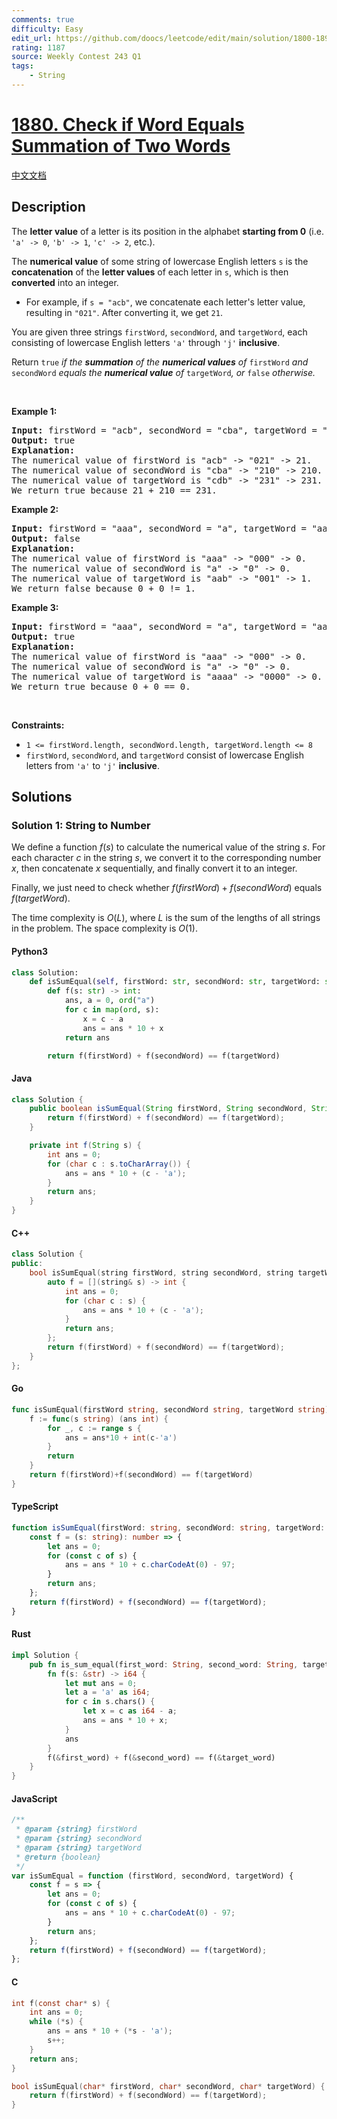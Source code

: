 ```yaml
---
comments: true
difficulty: Easy
edit_url: https://github.com/doocs/leetcode/edit/main/solution/1800-1899/1880.Check%20if%20Word%20Equals%20Summation%20of%20Two%20Words/README_EN.md
rating: 1187
source: Weekly Contest 243 Q1
tags:
    - String
---
```


<!-- problem:start -->

# [1880. Check if Word Equals Summation of Two Words](https://leetcode.com/problems/check-if-word-equals-summation-of-two-words)

[中文文档](/solution/1800-1899/1880.Check%20if%20Word%20Equals%20Summation%20of%20Two%20Words/README.md)

## Description

<!-- description:start -->

<p>The <strong>letter value</strong> of a letter is its position in the alphabet <strong>starting from 0</strong> (i.e. <code>&#39;a&#39; -&gt; 0</code>, <code>&#39;b&#39; -&gt; 1</code>, <code>&#39;c&#39; -&gt; 2</code>, etc.).</p>

<p>The <strong>numerical value</strong> of some string of lowercase English letters <code>s</code> is the <strong>concatenation</strong> of the <strong>letter values</strong> of each letter in <code>s</code>, which is then <strong>converted</strong> into an integer.</p>

<ul>
	<li>For example, if <code>s = &quot;acb&quot;</code>, we concatenate each letter&#39;s letter value, resulting in <code>&quot;021&quot;</code>. After converting it, we get <code>21</code>.</li>
</ul>

<p>You are given three strings <code>firstWord</code>, <code>secondWord</code>, and <code>targetWord</code>, each consisting of lowercase English letters <code>&#39;a&#39;</code> through <code>&#39;j&#39;</code> <strong>inclusive</strong>.</p>

<p>Return <code>true</code> <em>if the <strong>summation</strong> of the <strong>numerical values</strong> of </em><code>firstWord</code><em> and </em><code>secondWord</code><em> equals the <strong>numerical value</strong> of </em><code>targetWord</code><em>, or </em><code>false</code><em> otherwise.</em></p>

<p>&nbsp;</p>
<p><strong class="example">Example 1:</strong></p>

<pre>
<strong>Input:</strong> firstWord = &quot;acb&quot;, secondWord = &quot;cba&quot;, targetWord = &quot;cdb&quot;
<strong>Output:</strong> true
<strong>Explanation:</strong>
The numerical value of firstWord is &quot;acb&quot; -&gt; &quot;021&quot; -&gt; 21.
The numerical value of secondWord is &quot;cba&quot; -&gt; &quot;210&quot; -&gt; 210.
The numerical value of targetWord is &quot;cdb&quot; -&gt; &quot;231&quot; -&gt; 231.
We return true because 21 + 210 == 231.
</pre>

<p><strong class="example">Example 2:</strong></p>

<pre>
<strong>Input:</strong> firstWord = &quot;aaa&quot;, secondWord = &quot;a&quot;, targetWord = &quot;aab&quot;
<strong>Output:</strong> false
<strong>Explanation:</strong> 
The numerical value of firstWord is &quot;aaa&quot; -&gt; &quot;000&quot; -&gt; 0.
The numerical value of secondWord is &quot;a&quot; -&gt; &quot;0&quot; -&gt; 0.
The numerical value of targetWord is &quot;aab&quot; -&gt; &quot;001&quot; -&gt; 1.
We return false because 0 + 0 != 1.
</pre>

<p><strong class="example">Example 3:</strong></p>

<pre>
<strong>Input:</strong> firstWord = &quot;aaa&quot;, secondWord = &quot;a&quot;, targetWord = &quot;aaaa&quot;
<strong>Output:</strong> true
<strong>Explanation:</strong> 
The numerical value of firstWord is &quot;aaa&quot; -&gt; &quot;000&quot; -&gt; 0.
The numerical value of secondWord is &quot;a&quot; -&gt; &quot;0&quot; -&gt; 0.
The numerical value of targetWord is &quot;aaaa&quot; -&gt; &quot;0000&quot; -&gt; 0.
We return true because 0 + 0 == 0.
</pre>

<p>&nbsp;</p>
<p><strong>Constraints:</strong></p>

<ul>
	<li><code>1 &lt;= firstWord.length, </code><code>secondWord.length, </code><code>targetWord.length &lt;= 8</code></li>
	<li><code>firstWord</code>, <code>secondWord</code>, and <code>targetWord</code> consist of lowercase English letters from <code>&#39;a&#39;</code> to <code>&#39;j&#39;</code> <strong>inclusive</strong>.</li>
</ul>

<!-- description:end -->

## Solutions

<!-- solution:start -->

### Solution 1: String to Number

We define a function $\textit{f}(s)$ to calculate the numerical value of the string $s$. For each character $c$ in the string $s$, we convert it to the corresponding number $x$, then concatenate $x$ sequentially, and finally convert it to an integer.

Finally, we just need to check whether $\textit{f}(\textit{firstWord}) + \textit{f}(\textit{secondWord})$ equals $\textit{f}(\textit{targetWord})$.

The time complexity is $O(L)$, where $L$ is the sum of the lengths of all strings in the problem. The space complexity is $O(1)$.

<!-- tabs:start -->

#### Python3

```python
class Solution:
    def isSumEqual(self, firstWord: str, secondWord: str, targetWord: str) -> bool:
        def f(s: str) -> int:
            ans, a = 0, ord("a")
            for c in map(ord, s):
                x = c - a
                ans = ans * 10 + x
            return ans

        return f(firstWord) + f(secondWord) == f(targetWord)
```

#### Java

```java
class Solution {
    public boolean isSumEqual(String firstWord, String secondWord, String targetWord) {
        return f(firstWord) + f(secondWord) == f(targetWord);
    }

    private int f(String s) {
        int ans = 0;
        for (char c : s.toCharArray()) {
            ans = ans * 10 + (c - 'a');
        }
        return ans;
    }
}
```

#### C++

```cpp
class Solution {
public:
    bool isSumEqual(string firstWord, string secondWord, string targetWord) {
        auto f = [](string& s) -> int {
            int ans = 0;
            for (char c : s) {
                ans = ans * 10 + (c - 'a');
            }
            return ans;
        };
        return f(firstWord) + f(secondWord) == f(targetWord);
    }
};
```

#### Go

```go
func isSumEqual(firstWord string, secondWord string, targetWord string) bool {
	f := func(s string) (ans int) {
		for _, c := range s {
			ans = ans*10 + int(c-'a')
		}
		return
	}
	return f(firstWord)+f(secondWord) == f(targetWord)
}
```

#### TypeScript

```ts
function isSumEqual(firstWord: string, secondWord: string, targetWord: string): boolean {
    const f = (s: string): number => {
        let ans = 0;
        for (const c of s) {
            ans = ans * 10 + c.charCodeAt(0) - 97;
        }
        return ans;
    };
    return f(firstWord) + f(secondWord) == f(targetWord);
}
```

#### Rust

```rust
impl Solution {
    pub fn is_sum_equal(first_word: String, second_word: String, target_word: String) -> bool {
        fn f(s: &str) -> i64 {
            let mut ans = 0;
            let a = 'a' as i64;
            for c in s.chars() {
                let x = c as i64 - a;
                ans = ans * 10 + x;
            }
            ans
        }
        f(&first_word) + f(&second_word) == f(&target_word)
    }
}
```

#### JavaScript

```js
/**
 * @param {string} firstWord
 * @param {string} secondWord
 * @param {string} targetWord
 * @return {boolean}
 */
var isSumEqual = function (firstWord, secondWord, targetWord) {
    const f = s => {
        let ans = 0;
        for (const c of s) {
            ans = ans * 10 + c.charCodeAt(0) - 97;
        }
        return ans;
    };
    return f(firstWord) + f(secondWord) == f(targetWord);
};
```

#### C

```c
int f(const char* s) {
    int ans = 0;
    while (*s) {
        ans = ans * 10 + (*s - 'a');
        s++;
    }
    return ans;
}

bool isSumEqual(char* firstWord, char* secondWord, char* targetWord) {
    return f(firstWord) + f(secondWord) == f(targetWord);
}
```

<!-- tabs:end -->

<!-- solution:end -->

<!-- problem:end -->
